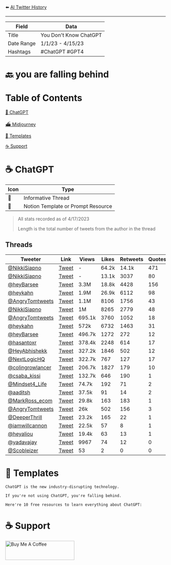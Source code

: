 ⬅️ [AI Twitter History](https://github.com/jtmuller5/You-Dont-Know-ChatGPT)
_______________

| Field | Data |
|-------|------|
| Title | You Don't Know ChatGPT |
| Date Range | 1/1/23 - 4/15/23 |
| Hashtags| #ChatGPT #GPT4 |

# 🔙 you are falling behind



# Table of Contents

[🤖 ChatGPT](#chatgpt)

[⛴️ Midjourney](#midjourney)

[📝 Templates](#templates)

[☕️ Support](#support)


# <a name="chatgpt"></a>☕️ ChatGPT

|  Icon | Type | 
| ---| ------ | 
| 🧵| Informative Thread| 
| 📝| Notion Template or Prompt Resource | 

> All stats recorded as of 4/17/2023
>
> Length is the total number of tweets from the author in the thread

## Threads
|  Tweeter | Link | Views  | Likes | Retweets | Quotes | Bookmarks | Length | Date     | Type |
| ---| ------ |--------|-------|----------|--------|-----------|--------|----------|----- |
| [@NikkiSiapno](https://twitter.com/NikkiSiapno)|  [Tweet](https://twitter.com/NikkiSiapno/status/1584477023346470912)| - | 64.2k  | 14.1k    | 471     | 61.3k   | 9  | 10/24/22  | 🧵 |
| [@NikkiSiapno](https://twitter.com/NikkiSiapno)|  [Tweet](https://twitter.com/NikkiSiapno/status/1598201446427758592)| - | 13.1k  | 3037   | 80  | 13.4k  |  12 | 12/1/22  | 🧵 |
| [@heyBarsee](https://twitter.com/heyBarsee)|  [Tweet](https://twitter.com/heyBarsee/status/1642542129665679361)| 3.3M | 18.8k | 4428  | 156 | 30.2k | 17  | 4/2/23  | 🧵 |
| [@heykahn](https://twitter.com/heykahn)|  [Tweet](https://twitter.com/heykahn/status/1643968837136834560)| 1.9M | 26.9k  | 6112    | 98     | 21.3k   | 2  | 4/6/23  | 🧵 |
| [@AngryTomtweets](https://twitter.com/AngryTomtweets)|  [Tweet](https://twitter.com/AngryTomtweets/status/1647606651027849218)| 1.1M | 8106  | 1756   | 43     | 10.5k      | 11     | 4/16/23  | 🧵 |
| [@NikkiSiapno](https://twitter.com/NikkiSiapno)|  [Tweet](https://twitter.com/NikkiSiapno/status/1622864505788157954)| 1M | 8265  | 2779 | 48  | 7217  |  9 | 2/7/23  | 🧵 |
| [@AngryTomtweets](https://twitter.com/AngryTomtweets)|  [Tweet](https://twitter.com/AngryTomtweets/status/1644685812024451073)| 695.1k | 3760  | 1052  | 18     | 5296   | 11 | 4/8/23  | 🧵 |
| [@heykahn](https://twitter.com/heykahn)|  [Tweet](https://twitter.com/heykahn/status/1641068876363612190)| 572k | 6732  | 1463   | 31     | 6808     | 2     | 3/29/23  | 🧵 |
| [@heyBarsee](https://twitter.com/heyBarsee)|  [Tweet](https://twitter.com/heyBarsee/status/1647978283131076608)| 496.7k | 1272  | 272      | 12     | 2427   | 15     | 4/17/23  | 🧵 |
| [@hasantoxr](https://twitter.com/hasantoxr)|  [Tweet](https://twitter.com/hasantoxr/status/1641778057135501313)| 378.4k | 2248  | 614      | 17     | 3067      | 13     | 3/31/23  | 🧵 |
| [@HeyAbhishekk](https://twitter.com/HeyAbhishekk)|  [Tweet](https://twitter.com/HeyAbhishekk/status/1646117872962519040)| 327.2k | 1846  | 502 | 12   | 2432    | 12  | 4/12/23  | 🧵 |
| [@NextLogicHQ](https://twitter.com/NextLogicHQ)|  [Tweet](https://twitter.com/NextLogicHQ/status/1645823240865206272)| 322.7k | 767   | 127      | 17     | 1241      | 6      | 4/11/23  | 🧵 |
| [@colingrowlancer](https://twitter.com/colingrowlancer)|  [Tweet](https://twitter.com/colingrowlancer/status/1646073692407881729)| 206.7k | 1827  | 179      | 10     | 383       | 6      | 4/12/23  | 📝 |
| [@csaba_kissi](https://twitter.com/csaba_kissi)|  [Tweet](https://twitter.com/csaba_kissi/status/1615348720224333826)| 132.7k | 646  | 190   | 1   | 438  | 9 | 1/17/23  | 🧵 |
| [@Mindset4_Life](https://twitter.com/Mindset4_Life)|  [Tweet](https://twitter.com/Mindset4_Life/status/1631675503005298690)| 74.7k | 192  | 71    | 2   | 160   | 10 | 3/3/23  | 🧵 |
| [@aaditsh](https://twitter.com/aaditsh)|  [Tweet](https://twitter.com/aaditsh/status/1648726073251594243)| 37.5k | 91  | 14    | 2   | 173   | 10 | 4/19/23  | 🧵 |
| [@MarkRoss_ecom](https://twitter.com/MarkRoss_ecom)|  [Tweet](https://twitter.com/MarkRoss_ecom/status/1632817508649512966)| 29.8k | 163  | 183   | 1  | 58   | 2 | 3/6/23  | 🧵 |
| [@AngryTomtweets](https://twitter.com/AngryTomtweets)|  [Tweet](https://twitter.com/AngryTomtweets/status/1646044550530490369)| 26k | 502  | 156 | 3   | 317    | 1   | 4/12/23  | 🧵 |
| [@DeeperThrill](https://twitter.com/DeeperThrill)|  [Tweet](https://twitter.com/DeeperThrill/status/1606128200077021184)| 23.2k  | 165   | 22       | 1      | 88        | 5      | 12/22/22 | 🧵 |
| [@iamwillcannon](https://twitter.com/iamwillcannon)|  [Tweet](https://twitter.com/iamwillcannon/status/1618992049843322887)| 22.5k  | 57    | 8        | 1      | 101       | 10     | 1/27/22  | 🧵 |
| [@heyaliou](https://twitter.com/heyaliou)|  [Tweet](https://twitter.com/heyaliou/status/1633666854836117505)| 19.4k  | 63    | 13       | 1  | 107   | 12     | 3/8/23   | 🧵 |
| [@yadavajay](https://twitter.com/yadavajay)|  [Tweet](https://twitter.com/yadavajay/status/1623907616354373633)| 9967   | 74    | 12       | 0      | 67        | 6      | 2/9/23   | 🧵 |
| [@Scobleizer](https://twitter.com/Scobleizer)|  [Tweet](https://twitter.com/Scobleizer/status/1643335382396973057)| 53     | 2     | 0        | 0      | 0         | 6      | 4/4/23   | 🧵 |


# <a name="templates"></a>📝 Templates

```
ChatGPT is the new industry-disrupting technology.

If you're not using ChatGPT, you're falling behind. 

Here're 10 free resources to learn everything about ChatGPT:
```

# <a name="support"></a>☕️ Support
<a href="https://www.buymeacoffee.com/mullr" target="_blank"><img src="https://cdn.buymeacoffee.com/buttons/v2/default-yellow.png" alt="Buy Me A Coffee" style="height: 60px !important;width: 217px !important;" ></a>

